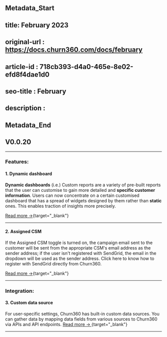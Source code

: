 ## Metadata_Start
## title: February 2023
## original-url : https://docs.churn360.com/docs/february
## article-id : 718cb393-d4a0-465e-8e02-efd8f4dae1d0
## seo-title : February
## description : 
## Metadata_End
## V0.0.20

* * *

### Features:

#### 1. Dynamic dashboard 

**Dynamic dashboards** (i.e.) Custom reports are a variety of pre-built reports that the user can customise to gain more detailed and **specific customer information**. Users can now concentrate on a certain customised dashboard that has a spread of widgets designed by them rather than **static** ones. This enables traction of insights more precisely.

[Read more →](/v1/docs/how-to-set-dynamic-dashboard-in-churn360){target="_blank"}


* * *
#### 2. Assigned CSM
If the Assigned CSM toggle is turned on, the campaign email sent to the customer will be sent from the appropriate CSM's email address as the sender address; if the user isn't registered with SendGrid, the email in the dropdown will be used as the sender address. Click here to know how to register with SendGrid directly from Churn360.

[Read more →](/v1/docs/campaigns){target="_blank"}

* * *

### Integration:
#### 3. Custom data source

For user-specific settings, Churn360 has built-in custom data sources. You can gather data by mapping data fields from various sources to Churn360 via APIs and API endpoints.
[Read more → ](/v1/docs/getting-started-with-health-score){target="_blank"}


* * *

